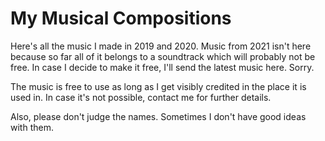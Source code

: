 # My Musical Compositions

Here's all the music I made in 2019 and 2020. Music from 2021 isn't here because so far all of it belongs to a soundtrack which will probably not be free. In case I decide to make it free, I'll send the latest music here. Sorry.

The music is free to use as long as I get visibly credited in the place it is used in. In case it's not possible, contact me for further details.

Also, please don't judge the names. Sometimes I don't have good ideas with them. 
